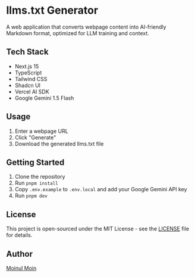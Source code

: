 # llms.txt Generator

A web application that converts webpage content into AI-friendly Markdown format, optimized for LLM training and context.

## Tech Stack

- Next.js 15
- TypeScript
- Tailwind CSS
- Shadcn UI
- Vercel AI SDK
- Google Gemini 1.5 Flash

## Usage

1. Enter a webpage URL
2. Click "Generate"
3. Download the generated llms.txt file

## Getting Started

1. Clone the repository
2. Run `pnpm install`
3. Copy `.env.example` to `.env.local` and add your Google Gemini API key
4. Run `pnpm dev`

## License

This project is open-sourced under the MIT License - see the [LICENSE](LICENSE) file for details.

## Author

[Moinul Moin](https://x.com/immoinulmoin)

